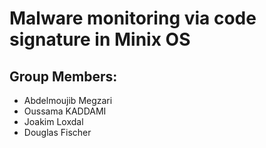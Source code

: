# Malware monitoring via code signature in Minix OS
## Group Members:
* Abdelmoujib Megzari
* Oussama KADDAMI
* Joakim Loxdal
* Douglas Fischer
